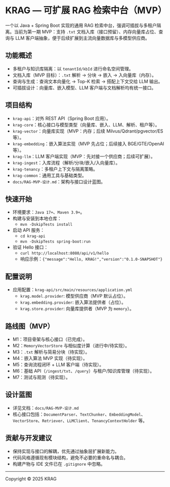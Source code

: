 # KRAG — 可扩展 RAG 检索中台（MVP）

一个以 Java + Spring Boot 实现的通用 RAG 检索中台，强调可插拔与多租户隔离。当前为第一期 MVP：支持 `.txt` 文档入库（接口预留）、内存向量库占位、查询与 LLM 客户端抽象，便于后续扩展到主流向量数据库与多模型供应商。

## 功能概述
- 多租户与知识库隔离：以 `tenantId/kbId` 进行命名空间管理。
- 文档入库（MVP 目标）：`.txt` 解析 → 分块 → 嵌入 → 入向量库（内存）。
- 查询与生成：查询文本向量化 → Top-K 检索 → 搭配上下文交给 LLM 输出。
- 可插拔设计：向量库、嵌入模型、LLM 客户端与文档解析均有统一接口。

## 项目结构
- `krag-api`：对外 REST API（Spring Boot 应用）。
- `krag-core`：核心接口与模型类型（向量库、嵌入、LLM、解析、租户等）。
- `krag-vector`：向量库实现（MVP：内存；后续 Milvus/Qdrant/pgvector/ES 等）。
- `krag-embedding`：嵌入算法实现（MVP 先占位；后续接入 BGE/GTE/OpenAI 等）。
- `krag-llm`：LLM 客户端实现（MVP：先对接一个供应商；后续可扩展）。
- `krag-ingest`：入库流程（解析/分块/嵌入/入向量库）。
- `krag-tenancy`：多租户上下文与隔离策略。
- `krag-common`：通用工具与基础类型。
- `docs/RAG-MVP-设计.md`：架构与接口设计蓝图。

## 快速开始
- 环境要求：`Java 17+`、`Maven 3.9+`。
- 构建与安装到本地仓库：
  - `mvn -DskipTests install`
- 启动 API 服务：
  - `cd krag-api`
  - `mvn -DskipTests spring-boot:run`
- 验证 Hello 接口：
  - `curl http://localhost:8080/api/v1/hello`
  - 响应示例：`{"message":"Hello, KRAG!","version":"0.1.0-SNAPSHOT"}`

## 配置说明
- 应用配置：`krag-api/src/main/resources/application.yml`
  - `krag.model.provider`: 模型供应商（MVP 默认占位）。
  - `krag.embedding.provider`: 嵌入算法提供者（占位）。
  - `krag.store.provider`: 向量库提供者（MVP 为 `memory`）。

## 路线图（MVP）
- M1：项目骨架与核心接口（已完成）。
- M2：`MemoryVectorStore` 与相似度计算（进行中/待实现）。
- M3：`.txt` 解析与简易分块（待实现）。
- M4：嵌入算法 MVP 实现（待实现）。
- M5：查询流程闭环 + LLM 客户端（待实现）。
- M6：基础 API（`/ingest/txt`、`/query`）与租户/知识库管理（待实现）。
- M7：测试与观测（待实现）。

## 设计蓝图
- 详见文档：`docs/RAG-MVP-设计.md`
- 核心接口包括：`DocumentParser`、`TextChunker`、`EmbeddingModel`、`VectorStore`、`Retriever`、`LLMClient`、`TenancyContextHolder` 等。

## 贡献与开发建议
- 保持实现与接口的解耦，优先通过抽象层扩展新能力。
- 代码风格遵循现有模块结构，避免不必要的重命名与耦合。
- 构建产物与 IDE 文件已在 `.gitignore` 中忽略。

---

Copyright © 2025 KRAG